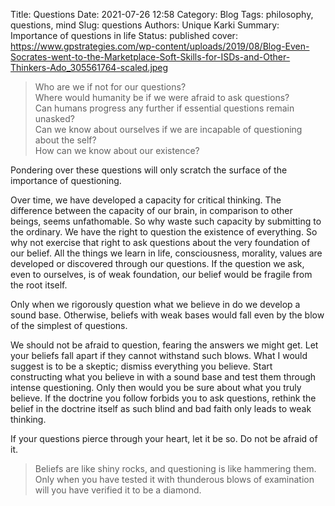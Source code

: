 Title: Questions
Date: 2021-07-26 12:58
Category: Blog
Tags: philosophy, questions, mind
Slug: questions
Authors: Unique Karki
Summary: Importance of questions in life
Status: published
cover: https://www.gpstrategies.com/wp-content/uploads/2019/08/Blog-Even-Socrates-went-to-the-Marketplace-Soft-Skills-for-ISDs-and-Other-Thinkers-Ado_305561764-scaled.jpeg

>Who are we if not for our questions?<br>
>Where would humanity be if we were afraid to ask questions?<br> 
>Can humans progress any further if essential questions remain unasked?<br>
>Can we know about ourselves if we are incapable of questioning about the self?<br>
>How can we know about our existence?<br>

Pondering over these questions will only scratch the surface of the importance of questioning.

Over time, we have developed a capacity for critical thinking. The difference between the capacity of our brain, in comparison to other beings, seems unfathomable. So why waste such capacity by submitting to the ordinary. We have the right to question the existence of everything. So why not exercise that right to ask questions about the very foundation of our belief. All the things we learn in life, consciousness, morality, values are developed or discovered through our questions. If the question we ask, even to ourselves, is of weak foundation, our belief would be fragile from the root itself.

Only when we rigorously question what we believe in do we develop a sound base. Otherwise, beliefs with weak bases would fall even by the blow of the simplest of questions.

We should not be afraid to question, fearing the answers we might get. Let your beliefs fall apart if they cannot withstand such blows. What I would suggest is to be a skeptic; dismiss everything you believe. Start constructing what you believe in with a sound base and test them through intense questioning.  Only then would you be sure about what you truly believe. If the doctrine you follow forbids you to ask questions, rethink the belief in the doctrine itself as such blind and bad faith only leads to weak thinking.

If your questions pierce through your heart, let it be so. Do not be afraid of it.

>Beliefs are like shiny rocks, and questioning is like hammering them. Only when you have tested it with thunderous blows of examination will you have verified it to be a diamond.
